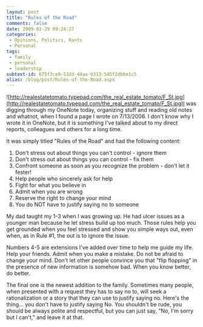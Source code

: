 ```yaml
---
layout: post
title: "Rules of the Road"
comments: false
date: 2009-01-29 09:24:27
categories:
 - Opinions, Politics, Rants
 - Personal
tags:
 - family
 - personal
 - leadership
subtext-id: 675f3ce9-532d-44aa-b313-545f2dbbe1c5
alias: /blog/post/Rules-of-the-Road.aspx
---
```



![http://realestatetomato.typepad.com/the_real_estate_tomato/F_St.jpg](http://realestatetomato.typepad.com/the_real_estate_tomato/F_St.jpg)I was digging through my OneNote today, organizing stuff and reading old notes and whatnot, when I found a page I wrote on 7/13/2006. I don't know why I wrote it in OneNote, but it is something I've talked about to my direct reports, colleagues and others for a long time.

It was simply titled "Rules of the Road" and had the following content:

  1. Don't stress out about things you can't control - ignore them
  2. Don't stress out about things you can control - fix them
  3. Confront someone as soon as you recognize the problem - don't let it fester!
  4. Help people who sincerely ask for help
  5. Fight for what you believe in
  6. Admit when you are wrong
  7. Reserve the right to change your mind
  8. You do NOT have to justify saying no to someone

My dad taught my 1-3 when I was growing up. He had ulcer issues as a younger man because he let stress build up too much. Those rules help you get grounded when you feel stressed and show you simple ways out, even when, as in Rule #1, the out is to ignore the issue.

Numbers 4-5 are extensions I've added over time to help me guide my life. Help your friends. Admit when you make a mistake. Do not be afraid to change your mind. Don't let other people convince you that "flip flopping" in the presence of new information is somehow bad. When you know better, do better.

The final one is the newest addition to the family. Sometimes many people, when presented with a request they has to say no to, will seek a rationalization or a story that they can use to justify saying no. Here's the thing... you don't have to justify saying No. You shouldn't be rude, you should be always polite and respectful, but you can just say, "No, I'm sorry but I can't," and leave it at that.
